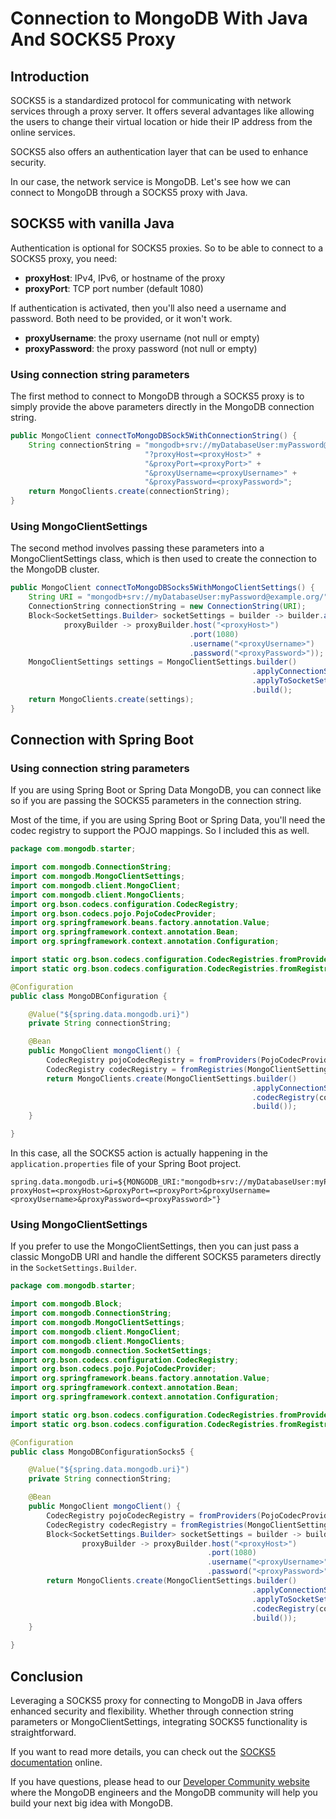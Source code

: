 # Connection to MongoDB With Java And SOCKS5 Proxy

## Introduction

SOCKS5 is a standardized protocol for communicating with network services through a proxy server. It offers several
advantages like allowing the users to change their virtual location or hide their IP address from the online services.

SOCKS5 also offers an authentication layer that can be used to enhance security.

In our case, the network service is MongoDB. Let's see how we can connect to MongoDB through a SOCKS5 proxy with Java.

## SOCKS5 with vanilla Java

Authentication is optional for SOCKS5 proxies. So to be able to connect to a SOCKS5 proxy, you need:

- **proxyHost**: IPv4, IPv6, or hostname of the proxy
- **proxyPort**: TCP port number (default 1080)

If authentication is activated, then you'll also need a username and password. Both need to be provided, or it won't
work.

- **proxyUsername**: the proxy username (not null or empty)
- **proxyPassword**: the proxy password (not null or empty)

### Using connection string parameters

The first method to connect to MongoDB through a SOCKS5 proxy is to simply provide the above parameters directly in the
MongoDB connection string.

```java
public MongoClient connectToMongoDBSock5WithConnectionString() {
    String connectionString = "mongodb+srv://myDatabaseUser:myPassword@example.org/" +
                              "?proxyHost=<proxyHost>" +
                              "&proxyPort=<proxyPort>" +
                              "&proxyUsername=<proxyUsername>" +
                              "&proxyPassword=<proxyPassword>";
    return MongoClients.create(connectionString);
}
```

### Using MongoClientSettings

The second method involves passing these parameters into a MongoClientSettings class, which is then used to create the
connection to the MongoDB cluster.

```java
public MongoClient connectToMongoDBSocks5WithMongoClientSettings() {
    String URI = "mongodb+srv://myDatabaseUser:myPassword@example.org/";
    ConnectionString connectionString = new ConnectionString(URI);
    Block<SocketSettings.Builder> socketSettings = builder -> builder.applyToProxySettings(
            proxyBuilder -> proxyBuilder.host("<proxyHost>")
                                        .port(1080)
                                        .username("<proxyUsername>")
                                        .password("<proxyPassword>"));
    MongoClientSettings settings = MongoClientSettings.builder()
                                                      .applyConnectionString(connectionString)
                                                      .applyToSocketSettings(socketSettings)
                                                      .build();
    return MongoClients.create(settings);
}
```

## Connection with Spring Boot

### Using connection string parameters

If you are using Spring Boot or Spring Data MongoDB, you can connect like so if you are passing the SOCKS5 parameters in
the connection string.

Most of the time, if you are using Spring Boot or Spring Data, you'll need the codec registry to
support the POJO mappings. So I included this as well.

```java
package com.mongodb.starter;

import com.mongodb.ConnectionString;
import com.mongodb.MongoClientSettings;
import com.mongodb.client.MongoClient;
import com.mongodb.client.MongoClients;
import org.bson.codecs.configuration.CodecRegistry;
import org.bson.codecs.pojo.PojoCodecProvider;
import org.springframework.beans.factory.annotation.Value;
import org.springframework.context.annotation.Bean;
import org.springframework.context.annotation.Configuration;

import static org.bson.codecs.configuration.CodecRegistries.fromProviders;
import static org.bson.codecs.configuration.CodecRegistries.fromRegistries;

@Configuration
public class MongoDBConfiguration {

    @Value("${spring.data.mongodb.uri}")
    private String connectionString;

    @Bean
    public MongoClient mongoClient() {
        CodecRegistry pojoCodecRegistry = fromProviders(PojoCodecProvider.builder().automatic(true).build());
        CodecRegistry codecRegistry = fromRegistries(MongoClientSettings.getDefaultCodecRegistry(), pojoCodecRegistry);
        return MongoClients.create(MongoClientSettings.builder()
                                                      .applyConnectionString(new ConnectionString(connectionString))
                                                      .codecRegistry(codecRegistry)
                                                      .build());
    }

}
```

In this case, all the SOCKS5 action is actually happening in the `application.properties` file of your Spring Boot
project.

```properties
spring.data.mongodb.uri=${MONGODB_URI:"mongodb+srv://myDatabaseUser:myPassword@example.org/?proxyHost=<proxyHost>&proxyPort=<proxyPort>&proxyUsername=<proxyUsername>&proxyPassword=<proxyPassword>"}
```

### Using MongoClientSettings

If you prefer to use the MongoClientSettings, then you can just pass a classic MongoDB URI and handle the different
SOCKS5 parameters directly in the `SocketSettings.Builder`.

```java
package com.mongodb.starter;

import com.mongodb.Block;
import com.mongodb.ConnectionString;
import com.mongodb.MongoClientSettings;
import com.mongodb.client.MongoClient;
import com.mongodb.client.MongoClients;
import com.mongodb.connection.SocketSettings;
import org.bson.codecs.configuration.CodecRegistry;
import org.bson.codecs.pojo.PojoCodecProvider;
import org.springframework.beans.factory.annotation.Value;
import org.springframework.context.annotation.Bean;
import org.springframework.context.annotation.Configuration;

import static org.bson.codecs.configuration.CodecRegistries.fromProviders;
import static org.bson.codecs.configuration.CodecRegistries.fromRegistries;

@Configuration
public class MongoDBConfigurationSocks5 {

    @Value("${spring.data.mongodb.uri}")
    private String connectionString;

    @Bean
    public MongoClient mongoClient() {
        CodecRegistry pojoCodecRegistry = fromProviders(PojoCodecProvider.builder().automatic(true).build());
        CodecRegistry codecRegistry = fromRegistries(MongoClientSettings.getDefaultCodecRegistry(), pojoCodecRegistry);
        Block<SocketSettings.Builder> socketSettings = builder -> builder.applyToProxySettings(
                proxyBuilder -> proxyBuilder.host("<proxyHost>")
                                            .port(1080)
                                            .username("<proxyUsername>")
                                            .password("<proxyPassword>"));
        return MongoClients.create(MongoClientSettings.builder()
                                                      .applyConnectionString(new ConnectionString(connectionString))
                                                      .applyToSocketSettings(socketSettings)
                                                      .codecRegistry(codecRegistry)
                                                      .build());
    }

}
```

## Conclusion

Leveraging a SOCKS5 proxy for connecting to MongoDB in Java offers enhanced security and flexibility. Whether through connection string parameters or MongoClientSettings, integrating SOCKS5 functionality is straightforward.

If you want to read more details, you can check out the [SOCKS5 documentation](https://www.mongodb.com/docs/drivers/java/sync/current/fundamentals/connection/socks/) online.

If you have questions, please head to our [Developer Community website](https://www.mongodb.com/community/forums/) where
the MongoDB engineers and the MongoDB community will help you build your next big idea with MongoDB.
